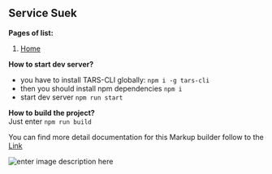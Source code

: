
## Service Suek

**Pages of list:** 

 1. [Home](https://pashkes.github.io/etarget/)

 
**How to start dev server?**  
 - you have to install TARS-CLI globally: `npm i -g tars-cli`
 - then you should install npm dependencies `npm i`
 - start dev server `npm run start`
 
**How to build the project?**  
Just enter  `npm run build`

You can find more detail documentation for this Markup builder follow to the [Link](https://github.com/pashkes/tars-doc/blob/master/README.md)  

![enter image description here](https://lh3.googleusercontent.com/WqJR2npPkrsY9gy0MdC3zaEpRrvcCbn0D0jgCvctZQ1UNcWQV1mshHIpUwGP6-0LjEX1cOggA5zr=s800 "preview")
